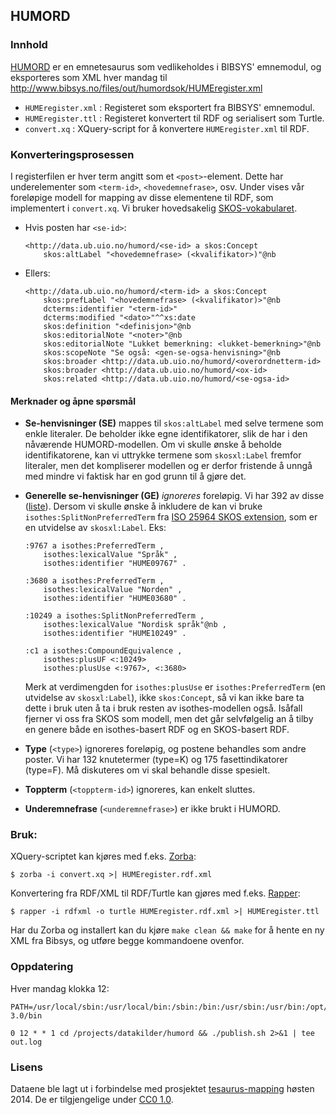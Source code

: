 ## HUMORD

### Innhold

[HUMORD](http://www.bibsys.no/files/out/humord/) er en emnetesaurus som
vedlikeholdes i BIBSYS' emnemodul, og eksporteres som XML hver mandag
til <http://www.bibsys.no/files/out/humordsok/HUMEregister.xml>

* `HUMEregister.xml` : Registeret som eksportert fra BIBSYS' emnemodul.
* `HUMEregister.ttl` : Registeret konvertert til RDF og serialisert som Turtle.
* `convert.xq` : XQuery-script for å konvertere `HUMEregister.xml` til RDF.

### Konverteringsprosessen

I registerfilen er hver term angitt som et `<post>`-element. Dette har
underelementer som `<term-id>`, `<hovedemnefrase>`, osv. Under vises
vår foreløpige modell for mapping av disse elementene til RDF, som
implementert i `convert.xq`. Vi bruker hovedsakelig
[SKOS-vokabularet](http://www.w3.org/2004/02/skos/core.html).


- Hvis posten har `<se-id>`:
  ```turtle
  <http://data.ub.uio.no/humord/<se-id> a skos:Concept
      skos:altLabel "<hovedemnefrase> (<kvalifikator>)"@nb
  ```

- Ellers:
  ```turtle
  <http://data.ub.uio.no/humord/<term-id> a skos:Concept
      skos:prefLabel "<hovedemnefrase> (<kvalifikator)>"@nb
      dcterms:identifier "<term-id>"
      dcterms:modified "<dato>"^^xs:date
      skos:definition "<definisjon>"@nb
      skos:editorialNote "<noter>"@nb
      skos:editorialNote "Lukket bemerkning: <lukket-bemerkning>"@nb
      skos:scopeNote "Se også: <gen-se-ogsa-henvisning>"@nb
      skos:broader <http://data.ub.uio.no/humord/<overordnetterm-id>
      skos:broader <http://data.ub.uio.no/humord/<ox-id>
      skos:related <http://data.ub.uio.no/humord/<se-ogsa-id>
  ```

#### Merknader og åpne spørsmål

* **Se-henvisninger (SE)** mappes til `skos:altLabel` med selve termene som enkle
  literaler. De beholder ikke egne identifikatorer, slik de har i den nåværende
  HUMORD-modellen. Om vi skulle ønske å beholde identifikatorene, kan vi
  uttrykke termene som `skosxl:Label` fremfor literaler, men det kompliserer
  modellen og er derfor fristende å unngå med mindre vi faktisk har en god
  grunn til å gjøre det.

* **Generelle se-henvisninger (GE)** *ignoreres* foreløpig. Vi har 392 av disse
  ([liste](https://gist.github.com/danmichaelo/bb9c23fe266da8850d90)).
  Dersom vi skulle ønske å inkludere de kan vi bruke
  `isothes:SplitNonPreferredTerm` fra [ISO 25964 SKOS extension](http://lov.okfn.org/dataset/lov/details/vocabulary_iso-thes.html),
  som er en utvidelse av `skosxl:Label`. Eks:

  ```turtle
  :9767 a isothes:PreferredTerm ,
      isothes:lexicalValue "Språk" ,
      isothes:identifier "HUME09767" .

  :3680 a isothes:PreferredTerm ,
      isothes:lexicalValue "Norden" ,
      isothes:identifier "HUME03680" .

  :10249 a isothes:SplitNonPreferredTerm ,
      isothes:lexicalValue "Nordisk språk"@nb ,
      isothes:identifier "HUME10249" .

  :c1 a isothes:CompoundEquivalence ,
      isothes:plusUF <:10249>
      isothes:plusUse <:9767>, <:3680>
  ```
  Merk at verdimengden for `isothes:plusUse` er `isothes:PreferredTerm`
  (en utvidelse av `skosxl:Label`), ikke `skos:Concept`, så vi kan ikke bare
  ta dette i bruk uten å ta i bruk resten av isothes-modellen også. Isåfall
  fjerner vi oss fra SKOS som modell, men det går selvfølgelig an å tilby en
  genere både en isothes-basert RDF og en SKOS-basert RDF.

* **Type** (`<type>`) ignoreres foreløpig, og postene behandles som andre poster.
  Vi har 132 knutetermer (type=K) og 175 fasettindikatorer (type=F).
  Må diskuteres om vi skal behandle disse spesielt.

* **Toppterm** (`<toppterm-id>`) ignoreres, kan enkelt sluttes.

* **Underemnefrase** (`<underemnefrase>`) er ikke brukt i HUMORD.

### Bruk:

XQuery-scriptet kan kjøres med f.eks. [Zorba](http://www.zorba.io/):

    $ zorba -i convert.xq >| HUMEregister.rdf.xml

Konvertering fra RDF/XML til RDF/Turtle kan gjøres med f.eks.
[Rapper](http://librdf.org/raptor/rapper.html):

    $ rapper -i rdfxml -o turtle HUMEregister.rdf.xml >| HUMEregister.ttl

Har du Zorba og installert kan du kjøre `make clean && make` for å hente
en ny XML fra Bibsys, og utføre begge kommandoene ovenfor.

### Oppdatering

Hver mandag klokka 12:
```
PATH=/usr/local/sbin:/usr/local/bin:/sbin:/bin:/usr/sbin:/usr/bin:/opt/zorba-3.0/bin

0 12 * * 1 cd /projects/datakilder/humord && ./publish.sh 2>&1 | tee out.log
```

### Lisens

Dataene ble lagt ut i forbindelse med prosjektet
[tesaurus-mapping](http://www.ub.uio.no/om/prosjekter/tesaurus/)
høsten 2014.
De er tilgjengelige under [CC0 1.0](//creativecommons.org/publicdomain/zero/1.0/deed.no).
